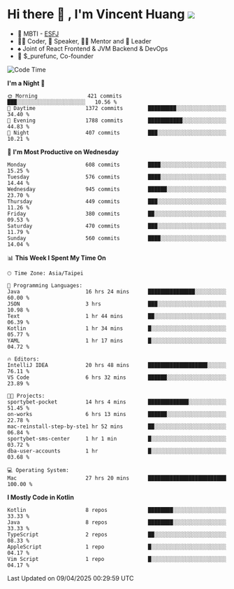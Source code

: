 # Hi there 👋 , I'm Vincent Huang ![](https://komarev.com/ghpvc/?username=Jian-Min-Huang)
- 👀 MBTI - [ESFJ](https://www.16personalities.com/esfj-personality)
- 👨‍💻 Coder, 🎤 Speaker, 👨‍🏫 Mentor and 🚀 Leader
- ♠️ Joint of React Frontend & JVM Backend & DevOps
- 💼 $_purefunc, Co-founder

<!--START_SECTION:waka-->
![Code Time](http://img.shields.io/badge/Code%20Time-5%2C071%20hrs%201%20min-blue)

**I'm a Night 🦉** 

```text
🌞 Morning                421 commits         ███░░░░░░░░░░░░░░░░░░░░░░   10.56 % 
🌆 Daytime                1372 commits        █████████░░░░░░░░░░░░░░░░   34.40 % 
🌃 Evening                1788 commits        ███████████░░░░░░░░░░░░░░   44.83 % 
🌙 Night                  407 commits         ███░░░░░░░░░░░░░░░░░░░░░░   10.21 % 
```
📅 **I'm Most Productive on Wednesday** 

```text
Monday                   608 commits         ████░░░░░░░░░░░░░░░░░░░░░   15.25 % 
Tuesday                  576 commits         ████░░░░░░░░░░░░░░░░░░░░░   14.44 % 
Wednesday                945 commits         ██████░░░░░░░░░░░░░░░░░░░   23.70 % 
Thursday                 449 commits         ███░░░░░░░░░░░░░░░░░░░░░░   11.26 % 
Friday                   380 commits         ██░░░░░░░░░░░░░░░░░░░░░░░   09.53 % 
Saturday                 470 commits         ███░░░░░░░░░░░░░░░░░░░░░░   11.79 % 
Sunday                   560 commits         ████░░░░░░░░░░░░░░░░░░░░░   14.04 % 
```


📊 **This Week I Spent My Time On** 

```text
🕑︎ Time Zone: Asia/Taipei

💬 Programming Languages: 
Java                     16 hrs 24 mins      ███████████████░░░░░░░░░░   60.00 % 
JSON                     3 hrs               ███░░░░░░░░░░░░░░░░░░░░░░   10.98 % 
Text                     1 hr 44 mins        ██░░░░░░░░░░░░░░░░░░░░░░░   06.39 % 
Kotlin                   1 hr 34 mins        █░░░░░░░░░░░░░░░░░░░░░░░░   05.77 % 
YAML                     1 hr 17 mins        █░░░░░░░░░░░░░░░░░░░░░░░░   04.72 % 

🔥 Editors: 
IntelliJ IDEA            20 hrs 48 mins      ███████████████████░░░░░░   76.11 % 
VS Code                  6 hrs 32 mins       ██████░░░░░░░░░░░░░░░░░░░   23.89 % 

🐱‍💻 Projects: 
sportybet-pocket         14 hrs 4 mins       █████████████░░░░░░░░░░░░   51.45 % 
on-works                 6 hrs 13 mins       ██████░░░░░░░░░░░░░░░░░░░   22.78 % 
mac-reinstall-step-by-ste1 hr 52 mins        ██░░░░░░░░░░░░░░░░░░░░░░░   06.84 % 
sportybet-sms-center     1 hr 1 min          █░░░░░░░░░░░░░░░░░░░░░░░░   03.72 % 
dba-user-accounts        1 hr                █░░░░░░░░░░░░░░░░░░░░░░░░   03.68 % 

💻 Operating System: 
Mac                      27 hrs 20 mins      █████████████████████████   100.00 % 
```

**I Mostly Code in Kotlin** 

```text
Kotlin                   8 repos             ████████░░░░░░░░░░░░░░░░░   33.33 % 
Java                     8 repos             ████████░░░░░░░░░░░░░░░░░   33.33 % 
TypeScript               2 repos             ██░░░░░░░░░░░░░░░░░░░░░░░   08.33 % 
AppleScript              1 repo              █░░░░░░░░░░░░░░░░░░░░░░░░   04.17 % 
Vim Script               1 repo              █░░░░░░░░░░░░░░░░░░░░░░░░   04.17 % 
```




 Last Updated on 09/04/2025 00:29:59 UTC
<!--END_SECTION:waka-->
